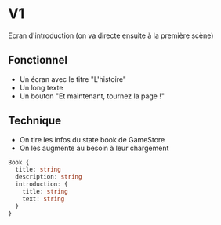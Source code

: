 # V1

Ecran d'introduction (on va directe ensuite à la première scène)

## Fonctionnel

- Un écran avec le titre "L'histoire"
- Un long texte
- Un bouton "Et maintenant, tournez la page !"

## Technique

- On tire les infos du state book de GameStore
- On les augmente au besoin à leur chargement

```ts
Book {
  title: string
  description: string
  introduction: {
    title: string
    text: string
  }
}
```
